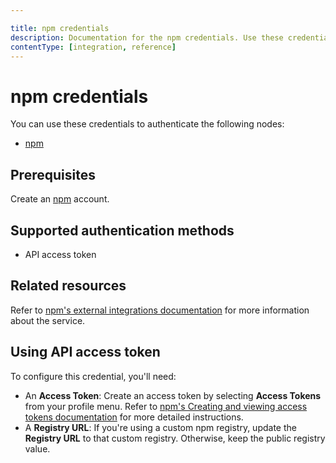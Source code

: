 ```yaml
---

title: npm credentials
description: Documentation for the npm credentials. Use these credentials to authenticate npm in n8n, a workflow automation platform.
contentType: [integration, reference]
---
```


# npm credentials

You can use these credentials to authenticate the following nodes:

- [npm](/integrations/builtin/app-nodes/n8n-nodes-base.npm.md)

## Prerequisites

Create an [npm](https://www.npmjs.com/) account.

## Supported authentication methods

- API access token

## Related resources

Refer to [npm's external integrations documentation](https://docs.npmjs.com/integrations/integrating-npm-with-external-services) for more information about the service.

## Using API access token

To configure this credential, you'll need:

- An **Access Token**: Create an access token by selecting **Access Tokens** from your profile menu. Refer to [npm's Creating and viewing access tokens documentation](https://docs.npmjs.com/creating-and-viewing-access-tokens) for more detailed instructions.
- A **Registry URL**: If you're using a custom npm registry, update the **Registry URL** to that custom registry. Otherwise, keep the public registry value.

